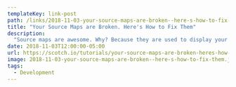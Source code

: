 ```yaml
---
templateKey: link-post
path: /links/2018-11-03-your-source-maps-are-broken--here-s-how-to-fix-them
title: "Your Source Maps are Broken. Here's How to Fix Them"
description:
  "Source maps are awesome. Why? Because they are used to display your original JavaScript while debugging, which is a lot easier to look at than minified production code. "
date: 2018-11-03T12:00:00-05:00
url: https://scotch.io/tutorials/your-source-maps-are-broken-heres-how-to-fix-them
image: 2018-11-03-your-source-maps-are-broken--here-s-how-to-fix-them.jpeg
tags:
  - Development
---
```

